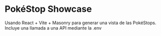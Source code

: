 # PokéStop Showcase

Usando React + Vite + Masonry para generar una vista de las PokéStops. 
Incluye una llamada a una API mediante la .env